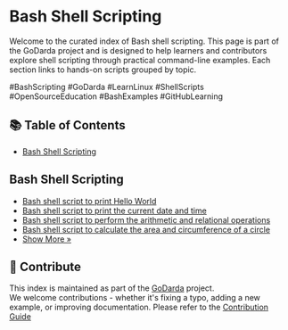 # Bash Shell Scripting

Welcome to the curated index of Bash shell scripting. This page is part of the GoDarda project and is designed to help learners and contributors explore shell scripting through practical command-line examples. Each section links to hands-on scripts grouped by topic.

#BashScripting #GoDarda #LearnLinux #ShellScripts #OpenSourceEducation #BashExamples #GitHubLearning

## 📚 Table of Contents

- [Bash Shell Scripting](#bash-shell-scripting)

## Bash Shell Scripting

- [Bash shell script to print Hello World](https://godarda.in/linux/bash/gdgitdy)  
- [Bash shell script to print the current date and time](https://godarda.in/linux/bash/gdtzyyp)  
- [Bash shell script to perform the arithmetic and relational operations](https://godarda.in/linux/bash/gdldisa)  
- [Bash shell script to calculate the area and circumference of a circle](https://godarda.in/linux/bash/gdpwgqv)  
- [Show More »](https://godarda.in/linux/bash)

## 🤝 Contribute

This index is maintained as part of the [GoDarda](https://github.com/godarda) project.  
We welcome contributions - whether it's fixing a typo, adding a new example, or improving documentation. Please refer to the [Contribution Guide](https://github.com/godarda/godarda.github.io/blob/main/CONTRIBUTING.md)